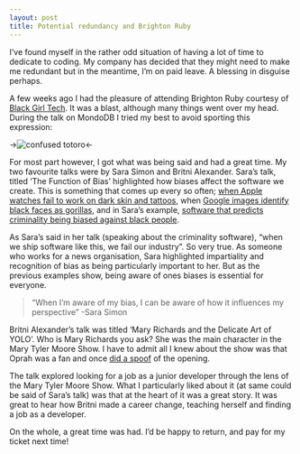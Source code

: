 ```yaml
---
layout: post
title: Potential redundancy and Brighton Ruby
---
```


I’ve found myself in the rather odd situation of having a lot of time to dedicate to coding. My company has decided that they might need to make me redundant but in the meantime, I’m on paid leave. A blessing in disguise perhaps.

A few weeks ago I had the pleasure of attending Brighton Ruby courtesy of [Black Girl Tech](https://blackgirl.tech/). It was a blast, although many things went over my head. During the talk on MondoDB I tried my best to avoid sporting this expression:

->![confused totoro](http://media.giphy.com/media/DeKJrr8vovqXC/giphy.gif "Confused Totoro")<-

For most part however, I got what was being said and had a great time. My two favourite talks were by Sara Simon and Britni Alexander. Sara’s talk, titled ‘The Function of Bias’ highlighted how biases affect the software we create. This is something that comes up every so often; [when Apple watches fail to work on dark skin and tattoos](http://www.vocativ.com/culture/health-culture/tattoos-apple-watch-dark-skin), when [Google images identify black faces as gorillas](http://blogs.wsj.com/digits/2015/07/01/google-mistakenly-tags-black-people-as-gorillas-showing-limits-of-algorithms), and in Sara’s example, [software that predicts criminality being biased against black people](https://www.propublica.org/article/machine-bias-risk-assessments-in-criminal-sentencing).

As Sara’s said in her talk (speaking about the criminality software), “when we ship software like this, we fail our industry”. So very true. As someone who works for a news organisation, Sara highlighted impartiality and recognition of bias as being particularly important to her. But as the previous examples show, being aware of ones biases is essential for everyone.

>“When I’m aware of my bias, I can be aware of how it influences my perspective”
>-Sara Simon

Britni Alexander’s talk was titled ‘Mary Richards and the Delicate Art of YOLO’. Who is Mary Richards you ask? She was the main character in the Mary Tyler Moore Show. I have to admit all I knew about the show was that Oprah was a fan and once [did a spoof](https://www.youtube.com/watch?v=Lv2iomcopRk) of the opening.

The talk explored looking for a job as a junior developer through the lens of the Mary Tyler Moore Show. What I particularly liked about it (at same could be said of Sara’s talk) was that at the heart of it was a great story. It was great to hear how Britni made a career change, teaching herself and finding a job as a developer.

On the whole, a great time was had. I’d be happy to return, and pay for my ticket next time!
